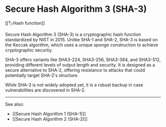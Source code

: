 
# Secure Hash Algorithm 3 (SHA-3)

[[🏷️Hash function]]

Secure Hash Algorithm 3 (SHA-3) is a cryptographic hash function standardized by NIST in 2015. Unlike SHA-1 and SHA-2, SHA-3 is based on the Keccak algorithm, which uses a unique sponge construction to achieve cryptographic security.

SHA-3 offers variants like SHA3-224, SHA3-256, SHA3-384, and SHA3-512, providing different levels of output length and security. It is designed as a secure alternative to SHA-2, offering resistance to attacks that could potentially target SHA-2's structure.

While SHA-3 is not widely adopted yet, it is a robust backup in case vulnerabilities are discovered in SHA-2.

---

See also:

- [[Secure Hash Algorithm 1 (SHA-1)]]
- [[Secure Hash Algorithm 2 (SHA-2)]]